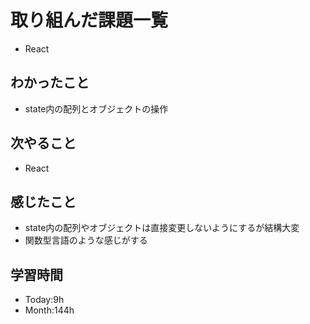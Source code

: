# 取り組んだ課題一覧
- React
## わかったこと
- state内の配列とオブジェクトの操作
## 次やること
- React
## 感じたこと
- state内の配列やオブジェクトは直接変更しないようにするが結構大変
- 関数型言語のような感じがする
## 学習時間
- Today:9h
- Month:144h
